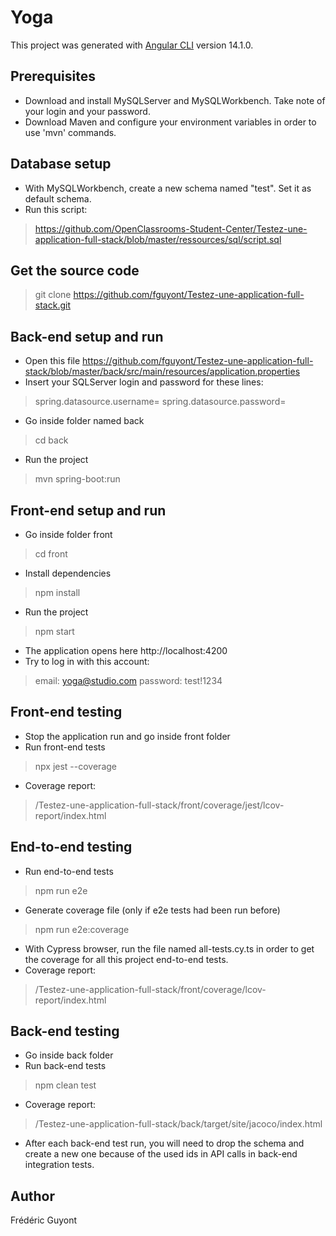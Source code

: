 # Yoga

This project was generated with [Angular CLI](https://github.com/angular/angular-cli) version 14.1.0.

## Prerequisites

- Download and install MySQLServer and MySQLWorkbench. Take note of your login and your password.
- Download Maven and configure your environment variables in order to use 'mvn' commands.

## Database setup

- With MySQLWorkbench, create a new schema named "test". Set it as default schema.
- Run this script:
> https://github.com/OpenClassrooms-Student-Center/Testez-une-application-full-stack/blob/master/ressources/sql/script.sql

## Get the source code

> git clone https://github.com/fguyont/Testez-une-application-full-stack.git

## Back-end setup and run

- Open this file
https://github.com/fguyont/Testez-une-application-full-stack/blob/master/back/src/main/resources/application.properties
- Insert your SQLServer login and password for these lines:
> spring.datasource.username=
> spring.datasource.password=

- Go inside folder named back
> cd back
- Run the project
> mvn spring-boot:run

## Front-end setup and run

- Go inside folder front 
> cd front
- Install dependencies 
> npm install
- Run the project 
> npm start
- The application opens here http://localhost:4200
- Try to log in with this account:
> email: yoga@studio.com
> password: test!1234

## Front-end testing

- Stop the application run and go inside front folder
- Run front-end tests
> npx jest --coverage
- Coverage report: 
> /Testez-une-application-full-stack/front/coverage/jest/lcov-report/index.html

## End-to-end testing

- Run end-to-end tests
> npm run e2e
- Generate coverage file (only if e2e tests had been run before)
> npm run e2e:coverage
- With Cypress browser, run the file named all-tests.cy.ts in order to get the coverage for all this project end-to-end tests.
- Coverage report: 
> /Testez-une-application-full-stack/front/coverage/lcov-report/index.html

## Back-end testing

- Go inside back folder
- Run back-end tests
> npm clean test
- Coverage report: 
> /Testez-une-application-full-stack/back/target/site/jacoco/index.html

- After each back-end test run, you will need to drop the schema and create a new one because of the used ids in API calls in back-end integration tests.

## Author

Frédéric Guyont
 
